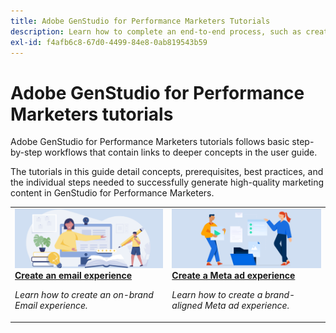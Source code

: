```yaml
---
title: Adobe GenStudio for Performance Marketers Tutorials
description: Learn how to complete an end-to-end process, such as creating an email experience, by following GenStudio for Performance Marketers tutorials.
exl-id: f4afb6c8-67d0-4499-84e8-0ab819543b59
---
```

# Adobe GenStudio for Performance Marketers tutorials

Adobe GenStudio for Performance Marketers tutorials follows basic step-by-step workflows that contain links to deeper concepts in the user guide.

The tutorials in this guide detail concepts, prerequisites, best practices, and the individual steps needed to successfully generate high-quality marketing content in GenStudio for Performance Marketers.

<table style="table-layout:fixed">
<td valign="top">
   <div>
      <a href="create-email-experience.md">
      <img alt="Ideas, books, pencil, computer" src="../assets/card-create-assets.png">
      <strong>Create an email experience</strong>
      </a>
   </div>
   <p>
      <em>Learn how to create an on-brand Email experience.</em>
   </p>
</td>
<td valign="top">
   <div>
      <a href="create-meta-ad.md">
      <img alt="Ideas, books, pencil, computer" src="../assets/card-manage-content.png">
      <strong>Create a Meta ad experience</strong>
      </a>
   </div>
   <p>
      <em>Learn how to create a brand-aligned Meta ad experience.</em>
   </p>
</td><!-- 
<td valign="top">
   <div>
      <a href="create-email-experience.md">
      <img alt="Ideas, books, pencil, computer" src="../assets/card-create-assets.png">
      <strong>Create an email experience</strong>
      </a>
   </div>
   <p>
      <em>Learn how to create an on-brand Email experience.</em>
   </p>
</td> -->
</table>

